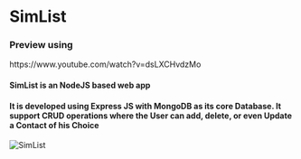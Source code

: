 <h1> SimList</h1>

<h3> Preview using </h3>
https://www.youtube.com/watch?v=dsLXCHvdzMo

<h4> SimList is an NodeJS based web app </h4>

<h4> It is developed using Express JS with MongoDB as its core Database. It support CRUD operations where the User can add, delete, or even Update a Contact of his Choice </h4>

![SimList](https://user-images.githubusercontent.com/76864645/130476100-656f15d3-a4d5-45ce-a196-6e349f459fc4.jpg)




